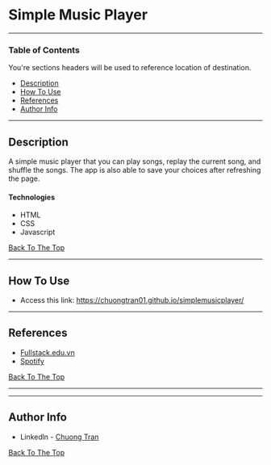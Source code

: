 # Simple Music Player


---

### Table of Contents
You're sections headers will be used to reference location of destination.

- [Description](#description)
- [How To Use](#how-to-use)
- [References](#references)
- [Author Info](#author-info)

---

## Description

A simple music player that you can play songs, replay the current song, and shuffle the songs. The app is also able to save your choices after refreshing the page.

#### Technologies

- HTML
- CSS
- Javascript

[Back To The Top](#Simple-Music-Player)

---

## How To Use
- Access this link: https://chuongtran01.github.io/simplemusicplayer/
---

## References
- [Fullstack.edu.vn](https://fullstack.edu.vn/)
- [Spotify](https://www.spotify.com/us/)

[Back To The Top](#Simple-Music-Player)

---


---

## Author Info

- Linkedln - [Chuong Tran](https://www.linkedin.com/in/chuongtran2001/)

[Back To The Top](#Simple-Music-Player)
